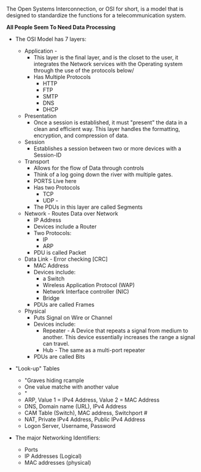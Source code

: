 The Open Systems Interconnection, or OSI for short, is a model that is designed to standardize the functions for a telecommunication system. 

**All People Seem To Need Data Processing** 

- The OSI Model has 7 layers:
	- Application -
		- This layer is the final layer, and is the closet to the user, it integrates the Network services with the Operating system through the use of the protocols below/ 
		- Has Multiple Protocols
			- HTTP 
			- FTP
			- SMTP
			- DNS
			- DHCP
	- Presentation 
		- Once a session is established, it must "present" the data in a clean and efficient way. This layer handles the formatting, encryption, and compression of data. 
	- Session 
		- Establishes a session between two or more devices with a Session-ID 
	- Transport 
		- Allows for the flow of Data through controls 
		- Think of a log going down the river with multiple gates. 
		- PORTS Live here
		- Has two Protocols 
			- TCP 
			- UDP - 
		- The PDUs in this layer are called Segments 
	- Network - Routes Data over Network
		- IP Address 
		- Devices include a Router 
		-  Two Protocols:
			- IP 
			- ARP 
		- PDU is called Packet 
	- Data Link - Error checking [CRC]
		- MAC Address 
		- Devices include: 
			- a Switch
			- Wireless Application Protocol (WAP) 
			- Network Interface controller (NIC)
			- Bridge
		- PDUs are called Frames 
	- Physical 
		-  Puts Signal on Wire or Channel 
		- Devices include:
			- Repeater - A Device that repeats a signal from medium to another. This device essentially increases the range a signal can travel. 
			- Hub - The same as a multi-port repeater 
		- PDUs are called Bits 

- "Look-up" Tables 
	- "Graves hiding rcample
	- One value matche with another value 
	- "
	- ARP, Value 1 = IPv4 Address, Value 2 = MAC Address
	- DNS, Domain name (URL), IPv4 Address
	- CAM Table (Switch), MAC address, Switchport #
	- NAT, Private IPv4 Address, Public IPv4 Address
	- Logon Server, Username, Password

- The major Networking Identifiers:
	- Ports
	- IP Addresses (Logical)
	- MAC addresses (physical)
